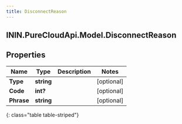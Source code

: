 ```yaml
---
title: DisconnectReason
---
```

## ININ.PureCloudApi.Model.DisconnectReason

## Properties

|Name | Type | Description | Notes|
|------------ | ------------- | ------------- | -------------|
| **Type** | **string** |  | [optional] |
| **Code** | **int?** |  | [optional] |
| **Phrase** | **string** |  | [optional] |
{: class="table table-striped"}


